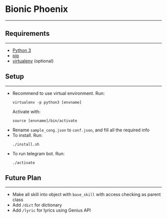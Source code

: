 # Bionic Phoenix
***

## Requirements
***
- [Python 3](https://www.python.org/downloads/)
- [pip](https://pypi.org/project/pip/)
- [virtualenv](https://virtualenv.pypa.io/en/latest/installation/) (optional)

## Setup
***
- Recommend to use virtual environment. Run:
    ```
    virtualenv -p python3 [envname]
    ```
  Activate with:
    ```
    source [envname]/bin/activate

    ```
- Rename `sample_cong.json` to `conf.json`, and fill all the required info
- To install. Run:
    ```
    ./install.sh
    ```
- To run telegram bot. Run:
    ```
    ./activate
    ```

## Future Plan
***
- Make all skill into object with `base_skill` with access checking as parent class
- Add `/dict` for dictionary
- Add `/lyric` for lyrics using Genius API

